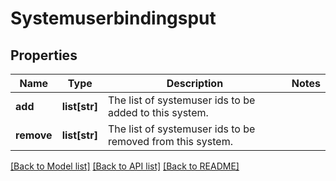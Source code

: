 # Systemuserbindingsput

## Properties
Name | Type | Description | Notes
------------ | ------------- | ------------- | -------------
**add** | **list[str]** | The list of systemuser ids to be added to this system. | 
**remove** | **list[str]** | The list of systemuser ids to be removed from this system. | 

[[Back to Model list]](../README.md#documentation-for-models) [[Back to API list]](../README.md#documentation-for-api-endpoints) [[Back to README]](../README.md)


